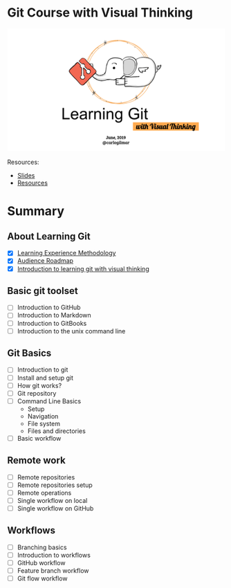 # Git Course with Visual Thinking

![](course.png)

Resources:

- [Slides](https://drive.google.com/drive/u/0/folders/1mOsxll7Kuyx7oQ-oxfMV0kgplu-Ge00X)
- [Resources](https://github.com/carlogilmar/git-course/blob/master/summarys/resources.md)


# Summary

## About Learning Git
- [x] [Learning Experience Methodology](https://github.com/carlogilmar/git-course/blob/master/summarys/learning_experience.md)
- [x] [Audience Roadmap](https://docs.google.com/presentation/d/1TqOr9YuITQL9OJAV1_hXsrUbQYZcTk8KAcj_hpkGZzM/edit#slide=id.p)
- [x] [Introduction to learning git with visual thinking](https://github.com/carlogilmar/git-course/blob/master/summarys/introduction.md)

## Basic git toolset 
- [ ] Introduction to GitHub
- [ ] Introduction to Markdown
- [ ] Introduction to GitBooks
- [ ] Introduction to the unix command line

## Git Basics
- [ ] Introduction to git
- [ ] Install and setup git
- [ ] How git works?
- [ ] Git repository
- [ ] Command Line Basics
  - Setup
  - Navigation
  - File system
  - Files and directories
- [ ] Basic workflow

## Remote work 
- [ ] Remote repositories
- [ ] Remote repositories setup
- [ ] Remote operations
- [ ] Single workflow on local
- [ ] Single workflow on GitHub

## Workflows
- [ ] Branching basics
- [ ] Introduction to workflows
- [ ] GitHub workflow
- [ ] Feature branch workflow
- [ ] Git flow workflow
